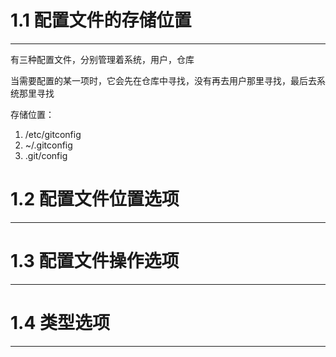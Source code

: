 # 1.1 配置文件的存储位置
---

有三种配置文件，分别管理着系统，用户，仓库

当需要配置的某一项时，它会先在仓库中寻找，没有再去用户那里寻找，最后去系统那里寻找

存储位置：
1. /etc/gitconfig
2. ~/.gitconfig
3. .git/config

# 1.2 配置文件位置选项
---

# 1.3 配置文件操作选项
---

# 1.4 类型选项
---


